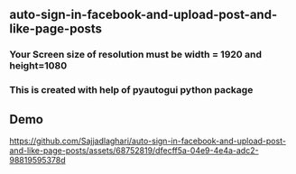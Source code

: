 ﻿## auto-sign-in-facebook-and-upload-post-and-like-page-posts
 
 ### Your Screen size of resolution must be width = 1920 and height=1080
 
 ### This is created with help of pyautogui python package

## Demo 


https://github.com/Sajjadlaghari/auto-sign-in-facebook-and-upload-post-and-like-page-posts/assets/68752819/dfecff5a-04e9-4e4a-adc2-98819595378d

